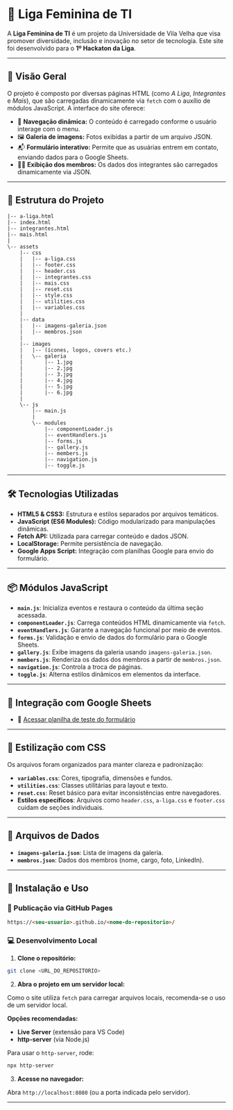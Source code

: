 # 🌸 Liga Feminina de TI

A **Liga Feminina de TI** é um projeto da Universidade de Vila Velha que visa promover diversidade, inclusão e inovação no setor de tecnologia. Este site foi desenvolvido para o **1º Hackaton da Liga**.

---

## 📌 Visão Geral

O projeto é composto por diversas páginas HTML (como *A Liga*, *Integrantes* e *Mais*), que são carregadas dinamicamente via `fetch` com o auxílio de módulos JavaScript. A interface do site oferece:

- 🚀 **Navegação dinâmica:** O conteúdo é carregado conforme o usuário interage com o menu.
- 🖼️ **Galeria de imagens:** Fotos exibidas a partir de um arquivo JSON.
- 📬 **Formulário interativo:** Permite que as usuárias entrem em contato, enviando dados para o Google Sheets.
- 👩‍💻 **Exibição dos membros:** Os dados dos integrantes são carregados dinamicamente via JSON.

---

## 📁 Estrutura do Projeto

```
|-- a-liga.html
|-- index.html
|-- integrantes.html
|-- mais.html
|
\-- assets
    |-- css
    |   |-- a-liga.css
    |   |-- footer.css
    |   |-- header.css
    |   |-- integrantes.css
    |   |-- mais.css
    |   |-- reset.css
    |   |-- style.css
    |   |-- utilities.css
    |   |-- variables.css
    |
    |-- data
    |   |-- imagens-galeria.json
    |   |-- membros.json
    |
    |-- images
    |   |-- (ícones, logos, covers etc.)
    |   \-- galeria
    |       |-- 1.jpg
    |       |-- 2.jpg
    |       |-- 3.jpg
    |       |-- 4.jpg
    |       |-- 5.jpg
    |       |-- 6.jpg
    |
    \-- js
        |-- main.js
        |
        \-- modules
            |-- componentLoader.js
            |-- eventHandlers.js
            |-- forms.js
            |-- gallery.js
            |-- members.js
            |-- navigation.js
            |-- toggle.js
```

---

## 🛠️ Tecnologias Utilizadas

- **HTML5 & CSS3:** Estrutura e estilos separados por arquivos temáticos.
- **JavaScript (ES6 Modules):** Código modularizado para manipulações dinâmicas.
- **Fetch API:** Utilizada para carregar conteúdo e dados JSON.
- **LocalStorage:** Permite persistência de navegação.
- **Google Apps Script:** Integração com planilhas Google para envio do formulário.

---

## 📦 Módulos JavaScript

- **`main.js`**: Inicializa eventos e restaura o conteúdo da última seção acessada.
- **`componentLoader.js`**: Carrega conteúdos HTML dinamicamente via `fetch`.
- **`eventHandlers.js`**: Garante a navegação funcional por meio de eventos.
- **`forms.js`**: Validação e envio de dados do formulário para o Google Sheets.
- **`gallery.js`**: Exibe imagens da galeria usando `imagens-galeria.json`.
- **`members.js`**: Renderiza os dados dos membros a partir de `membros.json`.
- **`navigation.js`**: Controla a troca de páginas.
- **`toggle.js`**: Alterna estilos dinâmicos em elementos da interface.

---

## 📄 Integração com Google Sheets

- 🔗 <a href="https://docs.google.com/spreadsheets/d/1C1BTThaXPCHVCrFMKl5hIHOYPOpKf8Hseid8Z7qn2PM/edit?gid=0#gid=0" target="_blank">Acessar planilha de teste do formulário</a>

---

## 🎨 Estilização com CSS

Os arquivos foram organizados para manter clareza e padronização:

- **`variables.css`**: Cores, tipografia, dimensões e fundos.
- **`utilities.css`**: Classes utilitárias para layout e texto.
- **`reset.css`**: Reset básico para evitar inconsistências entre navegadores.
- **Estilos específicos**: Arquivos como `header.css`, `a-liga.css` e `footer.css` cuidam de seções individuais.

---

## 📂 Arquivos de Dados

- **`imagens-galeria.json`**: Lista de imagens da galeria.
- **`membros.json`**: Dados dos membros (nome, cargo, foto, LinkedIn).

---

## 🚀 Instalação e Uso

### 🔗 Publicação via GitHub Pages

```md
https://<seu-usuario>.github.io/<nome-do-repositorio>/
```

### 💻 Desenvolvimento Local

1. **Clone o repositório:**

```bash
git clone <URL_DO_REPOSITORIO>
```

2. **Abra o projeto em um servidor local:**

Como o site utiliza `fetch` para carregar arquivos locais, recomenda-se o uso de um servidor local.

**Opções recomendadas:**

- **Live Server** (extensão para VS Code)
- **http-server** (via Node.js)

Para usar o `http-server`, rode:

```bash
npx http-server
```

3. **Acesse no navegador:**

Abra `http://localhost:8080` (ou a porta indicada pelo servidor).

---


